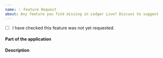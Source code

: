 ```yaml
---
name: ✨ Feature Request
about: Any feature you find missing in Ledger Live? Discuss to suggest feature requests.
---
```


- [ ] I have checked this feature was not yet requested.

#### Part of the application

<!-- what part of the application would be impacted by this feature? -->

#### Description

<!-- Explain precisely what is the feature about -->
